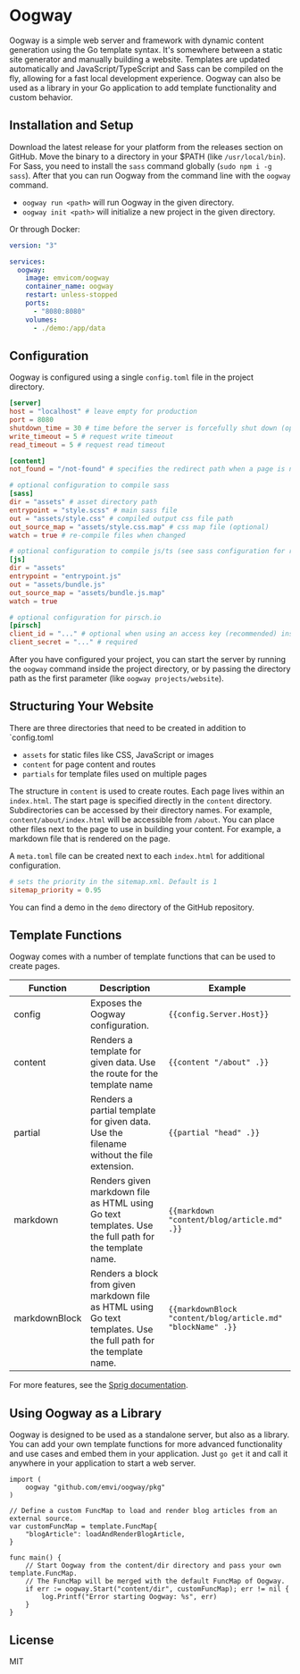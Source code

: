 # Oogway

Oogway is a simple web server and framework with dynamic content generation using the Go template syntax.
It's somewhere between a static site generator and manually building a website.
Templates are updated automatically and JavaScript/TypeScript and Sass can be compiled on the fly, allowing for a fast local development experience.
Oogway can also be used as a library in your Go application to add template functionality and custom behavior.

## Installation and Setup

Download the latest release for your platform from the releases section on GitHub.
Move the binary to a directory in your $PATH (like `/usr/local/bin`).
For Sass, you need to install the `sass` command globally (`sudo npm i -g sass`).
After that you can run Oogway from the command line with the `oogway` command.

* `oogway run <path>` will run Oogway in the given directory.
* `oogway init <path>` will initialize a new project in the given directory.

Or through Docker:

```yaml
version: "3"

services:
  oogway:
    image: emvicom/oogway
    container_name: oogway
    restart: unless-stopped
    ports:
      - "8080:8080"
    volumes:
      - ./demo:/app/data
```

## Configuration

Oogway is configured using a single `config.toml` file in the project directory.

```toml
[server]
host = "localhost" # leave empty for production
port = 8080
shutdown_time = 30 # time before the server is forcefully shut down (optional)
write_timeout = 5 # request write timeout
read_timeout = 5 # request read timeout

[content]
not_found = "/not-found" # specifies the redirect path when a page is not found

# optional configuration to compile sass
[sass]
dir = "assets" # asset directory path
entrypoint = "style.scss" # main sass file
out = "assets/style.css" # compiled output css file path
out_source_map = "assets/style.css.map" # css map file (optional)
watch = true # re-compile files when changed

# optional configuration to compile js/ts (see sass configuration for reference)
[js]
dir = "assets"
entrypoint = "entrypoint.js"
out = "assets/bundle.js"
out_source_map = "assets/bundle.js.map"
watch = true

# optional configuration for pirsch.io
[pirsch]
client_id = "..." # optional when using an access key (recommended) instead of oAuth
client_secret = "..." # required
```

After you have configured your project, you can start the server by running the `oogway` command inside the project directory, or by passing the directory path as the first parameter (like `oogway projects/website`).

## Structuring Your Website

There are three directories that need to be created in addition to `config.toml

* `assets` for static files like CSS, JavaScript or images
* `content` for page content and routes
* `partials` for template files used on multiple pages

The structure in `content` is used to create routes. Each page lives within an `index.html`.
The start page is specified directly in the `content` directory.
Subdirectories can be accessed by their directory names. For example, `content/about/index.html` will be accessible from `/about`.
You can place other files next to the page to use in building your content.
For example, a markdown file that is rendered on the page.

A `meta.toml` file can be created next to each `index.html` for additional configuration.

```toml
# sets the priority in the sitemap.xml. Default is 1
sitemap_priority = 0.95
```

You can find a demo in the `demo` directory of the GitHub repository.

## Template Functions

Oogway comes with a number of template functions that can be used to create pages.

| Function | Description | Example |
| - | - | - |
| config | Exposes the Oogway configuration. | `{{config.Server.Host}}` |
| content | Renders a template for given data. Use the route for the template name | `{{content "/about" .}}` |
| partial | Renders a partial template for given data. Use the filename without the file extension. | `{{partial "head" .}}` |
| markdown | Renders given markdown file as HTML using Go text templates. Use the full path for the template name. | `{{markdown "content/blog/article.md" .}}` |
| markdownBlock | Renders a block from given markdown file as HTML using Go text templates. Use the full path for the template name. | `{{markdownBlock "content/blog/article.md" "blockName" .}}` |

For more features, see the [Sprig documentation](github.com/Masterminds/sprig).

## Using Oogway as a Library

Oogway is designed to be used as a standalone server, but also as a library.
You can add your own template functions for more advanced functionality and use cases and embed them in your application.
Just `go get` it and call it anywhere in your application to start a web server.

```
import (
	oogway "github.com/emvi/oogway/pkg"
)

// Define a custom FuncMap to load and render blog articles from an external source.
var customFuncMap = template.FuncMap{
    "blogArticle": loadAndRenderBlogArticle,
}

func main() {
    // Start Oogway from the content/dir directory and pass your own template.FuncMap.
    // The FuncMap will be merged with the default FuncMap of Oogway.
	if err := oogway.Start("content/dir", customFuncMap); err != nil {
		log.Printf("Error starting Oogway: %s", err)
	}
}
```

## License

MIT
